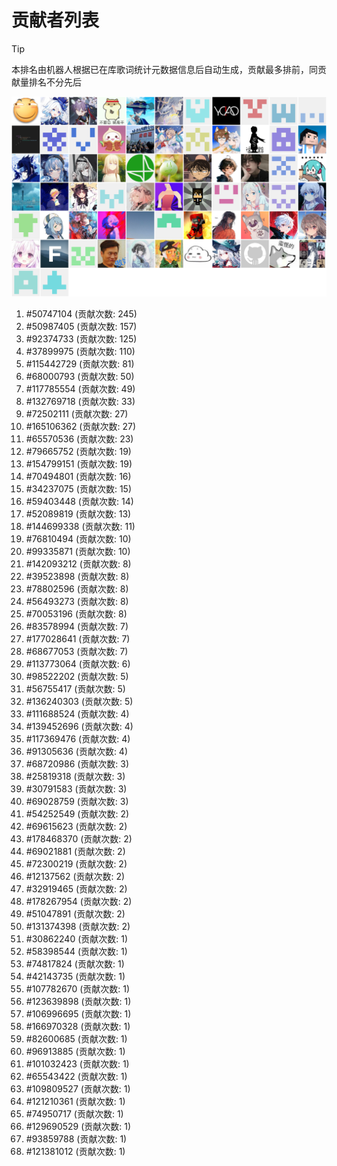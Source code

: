 # 贡献者列表

> [!TIP]
> 本排名由机器人根据已在库歌词统计元数据信息后自动生成，贡献最多排前，同贡献量排名不分先后

![贡献者头像画廊](./CONTRIBUTORS.svg)

1. #50747104 (贡献次数: 245)
2. #50987405 (贡献次数: 157)
3. #92374733 (贡献次数: 125)
4. #37899975 (贡献次数: 110)
5. #115442729 (贡献次数: 81)
6. #68000793 (贡献次数: 50)
7. #117785554 (贡献次数: 49)
8. #132769718 (贡献次数: 33)
9. #72502111 (贡献次数: 27)
10. #165106362 (贡献次数: 27)
11. #65570536 (贡献次数: 23)
12. #79665752 (贡献次数: 19)
13. #154799151 (贡献次数: 19)
14. #70494801 (贡献次数: 16)
15. #34237075 (贡献次数: 15)
16. #59403448 (贡献次数: 14)
17. #52089819 (贡献次数: 13)
18. #144699338 (贡献次数: 11)
19. #76810494 (贡献次数: 10)
20. #99335871 (贡献次数: 10)
21. #142093212 (贡献次数: 8)
22. #39523898 (贡献次数: 8)
23. #78802596 (贡献次数: 8)
24. #56493273 (贡献次数: 8)
25. #70053196 (贡献次数: 8)
26. #83578994 (贡献次数: 7)
27. #177028641 (贡献次数: 7)
28. #68677053 (贡献次数: 7)
29. #113773064 (贡献次数: 6)
30. #98522202 (贡献次数: 5)
31. #56755417 (贡献次数: 5)
32. #136240303 (贡献次数: 5)
33. #111688524 (贡献次数: 4)
34. #139452696 (贡献次数: 4)
35. #117369476 (贡献次数: 4)
36. #91305636 (贡献次数: 4)
37. #68720986 (贡献次数: 3)
38. #25819318 (贡献次数: 3)
39. #30791583 (贡献次数: 3)
40. #69028759 (贡献次数: 3)
41. #54252549 (贡献次数: 2)
42. #69615623 (贡献次数: 2)
43. #178468370 (贡献次数: 2)
44. #69021881 (贡献次数: 2)
45. #72300219 (贡献次数: 2)
46. #12137562 (贡献次数: 2)
47. #32919465 (贡献次数: 2)
48. #178267954 (贡献次数: 2)
49. #51047891 (贡献次数: 2)
50. #131374398 (贡献次数: 2)
51. #30862240 (贡献次数: 1)
52. #58398544 (贡献次数: 1)
53. #74817824 (贡献次数: 1)
54. #42143735 (贡献次数: 1)
55. #107782670 (贡献次数: 1)
56. #123639898 (贡献次数: 1)
57. #106996695 (贡献次数: 1)
58. #166970328 (贡献次数: 1)
59. #82600685 (贡献次数: 1)
60. #96913885 (贡献次数: 1)
61. #101032423 (贡献次数: 1)
62. #65543422 (贡献次数: 1)
63. #109809527 (贡献次数: 1)
64. #121210361 (贡献次数: 1)
65. #74950717 (贡献次数: 1)
66. #129690529 (贡献次数: 1)
67. #93859788 (贡献次数: 1)
68. #121381012 (贡献次数: 1)
